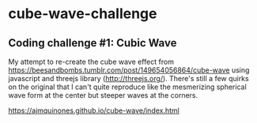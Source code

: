 # cube-wave-challenge
Coding challenge #1: Cubic Wave
-------------------------------

My attempt to re-create the cube wave effect from https://beesandbombs.tumblr.com/post/149654056864/cube-wave using  javascript and threejs library (http://threejs.org/). There's still a few quirks on the original that I can't quite reproduce like the mesmerizing spherical wave form at the center but steeper waves at the corners.

https://ajmquinones.github.io/cube-wave/index.html
